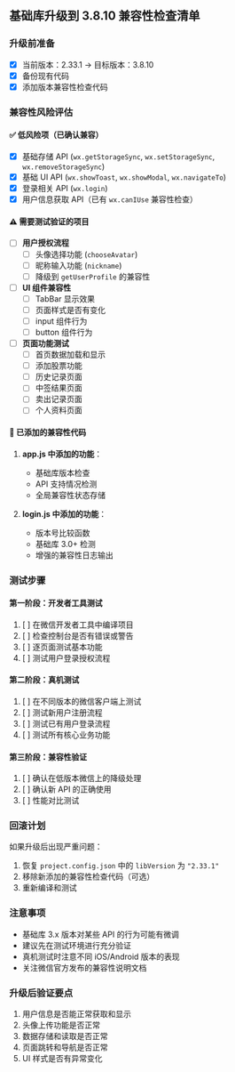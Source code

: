 ## 基础库升级到 3.8.10 兼容性检查清单

### 升级前准备
- [x] 当前版本：2.33.1 → 目标版本：3.8.10
- [x] 备份现有代码
- [x] 添加版本兼容性检查代码

### 兼容性风险评估

#### ✅ 低风险项（已确认兼容）
- [x] 基础存储 API (`wx.getStorageSync`, `wx.setStorageSync`, `wx.removeStorageSync`)
- [x] 基础 UI API (`wx.showToast`, `wx.showModal`, `wx.navigateTo`)
- [x] 登录相关 API (`wx.login`)
- [x] 用户信息获取 API（已有 `wx.canIUse` 兼容性检查）

#### ⚠️ 需要测试验证的项目
- [ ] **用户授权流程**
  - [ ] 头像选择功能 (`chooseAvatar`)
  - [ ] 昵称输入功能 (`nickname`)
  - [ ] 降级到 `getUserProfile` 的兼容性
  
- [ ] **UI 组件兼容性**
  - [ ] TabBar 显示效果
  - [ ] 页面样式是否有变化
  - [ ] input 组件行为
  - [ ] button 组件行为
  
- [ ] **页面功能测试**
  - [ ] 首页数据加载和显示
  - [ ] 添加股票功能
  - [ ] 历史记录页面
  - [ ] 中签结果页面
  - [ ] 卖出记录页面
  - [ ] 个人资料页面

#### 🔧 已添加的兼容性代码

1. **app.js 中添加的功能**：
   - 基础库版本检查
   - API 支持情况检测
   - 全局兼容性状态存储

2. **login.js 中添加的功能**：
   - 版本号比较函数
   - 基础库 3.0+ 检测
   - 增强的兼容性日志输出

### 测试步骤

#### 第一阶段：开发者工具测试
1. [ ] 在微信开发者工具中编译项目
2. [ ] 检查控制台是否有错误或警告
3. [ ] 逐页面测试基本功能
4. [ ] 测试用户登录授权流程

#### 第二阶段：真机测试
1. [ ] 在不同版本的微信客户端上测试
2. [ ] 测试新用户注册流程
3. [ ] 测试已有用户登录流程
4. [ ] 测试所有核心业务功能

#### 第三阶段：兼容性验证
1. [ ] 确认在低版本微信上的降级处理
2. [ ] 确认新 API 的正确使用
3. [ ] 性能对比测试

### 回滚计划
如果升级后出现严重问题：
1. 恢复 `project.config.json` 中的 `libVersion` 为 `"2.33.1"`
2. 移除新添加的兼容性检查代码（可选）
3. 重新编译和测试

### 注意事项
- 基础库 3.x 版本对某些 API 的行为可能有微调
- 建议先在测试环境进行充分验证
- 真机测试时注意不同 iOS/Android 版本的表现
- 关注微信官方发布的兼容性说明文档

### 升级后验证要点
1. 用户信息是否能正常获取和显示
2. 头像上传功能是否正常
3. 数据存储和读取是否正常
4. 页面跳转和导航是否正常
5. UI 样式是否有异常变化
